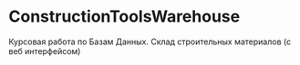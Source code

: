 # ConstructionToolsWarehouse
Курсовая работа по Базам Данных. Склад строительных материалов (с веб интерфейсом)
